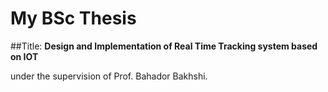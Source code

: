 # My BSc Thesis
##Title: **Design and Implementation of Real Time Tracking system based on IOT**

under the supervision of Prof. Bahador Bakhshi.
